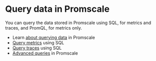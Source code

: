 # Query data in Promscale
You can query the data stored in Promscale using SQL, for metrics and traces,
and PromQL, for metrics only.

* Learn [about querying data][about-queries] in Promscale
* [Query metrics][query-metrics] using SQL
* [Query traces][query-traces] using SQL
* [Advanced queries][advanced-queries] in Promscale

[about-queries]: promscale/:currentVersion:/query-data/about-querying-data/
[query-metrics]: promscale/:currentVersion:/query-data/query-metrics/
[query-traces]: promscale/:currentVersion:/query-data/query-traces/
[advanced-queries]: promscale/:currentVersion:/query-data/advanced-queries/
